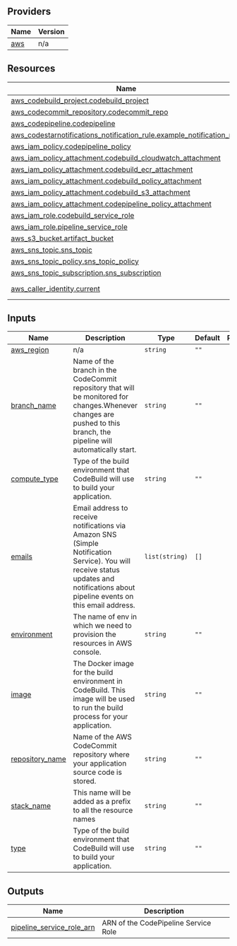 <!-- BEGIN_TF_DOCS -->
## Providers

| Name | Version |
|------|---------|
| <a name="provider_aws"></a> [aws](#provider\_aws) | n/a |


## Resources

| Name | Type |
|------|------|
| [aws_codebuild_project.codebuild_project](https://registry.terraform.io/providers/hashicorp/aws/latest/docs/resources/codebuild_project) | resource |
| [aws_codecommit_repository.codecommit_repo](https://registry.terraform.io/providers/hashicorp/aws/latest/docs/resources/codecommit_repository) | resource |
| [aws_codepipeline.codepipeline](https://registry.terraform.io/providers/hashicorp/aws/latest/docs/resources/codepipeline) | resource |
| [aws_codestarnotifications_notification_rule.example_notification_rule](https://registry.terraform.io/providers/hashicorp/aws/latest/docs/resources/codestarnotifications_notification_rule) | resource |
| [aws_iam_policy.codepipeline_policy](https://registry.terraform.io/providers/hashicorp/aws/latest/docs/resources/iam_policy) | resource |
| [aws_iam_policy_attachment.codebuild_cloudwatch_attachment](https://registry.terraform.io/providers/hashicorp/aws/latest/docs/resources/iam_policy_attachment) | resource |
| [aws_iam_policy_attachment.codebuild_ecr_attachment](https://registry.terraform.io/providers/hashicorp/aws/latest/docs/resources/iam_policy_attachment) | resource |
| [aws_iam_policy_attachment.codebuild_policy_attachment](https://registry.terraform.io/providers/hashicorp/aws/latest/docs/resources/iam_policy_attachment) | resource |
| [aws_iam_policy_attachment.codebuild_s3_attachment](https://registry.terraform.io/providers/hashicorp/aws/latest/docs/resources/iam_policy_attachment) | resource |
| [aws_iam_policy_attachment.codepipeline_policy_attachment](https://registry.terraform.io/providers/hashicorp/aws/latest/docs/resources/iam_policy_attachment) | resource |
| [aws_iam_role.codebuild_service_role](https://registry.terraform.io/providers/hashicorp/aws/latest/docs/resources/iam_role) | resource |
| [aws_iam_role.pipeline_service_role](https://registry.terraform.io/providers/hashicorp/aws/latest/docs/resources/iam_role) | resource |
| [aws_s3_bucket.artifact_bucket](https://registry.terraform.io/providers/hashicorp/aws/latest/docs/resources/s3_bucket) | resource |
| [aws_sns_topic.sns_topic](https://registry.terraform.io/providers/hashicorp/aws/latest/docs/resources/sns_topic) | resource |
| [aws_sns_topic_policy.sns_topic_policy](https://registry.terraform.io/providers/hashicorp/aws/latest/docs/resources/sns_topic_policy) | resource |
| [aws_sns_topic_subscription.sns_subscription](https://registry.terraform.io/providers/hashicorp/aws/latest/docs/resources/sns_topic_subscription) | resource |
| [aws_caller_identity.current](https://registry.terraform.io/providers/hashicorp/aws/latest/docs/data-sources/caller_identity) | data source |

## Inputs

| Name | Description | Type | Default | Required |
|------|-------------|------|---------|:--------:|
| <a name="input_aws_region"></a> [aws\_region](#input\_aws\_region) | n/a | `string` | `""` | no |
| <a name="input_branch_name"></a> [branch\_name](#input\_branch\_name) | Name of the branch in the CodeCommit repository that will be monitored for changes.Whenever changes are pushed to this branch, the pipeline will automatically start. | `string` | `""` | no |
| <a name="input_compute_type"></a> [compute\_type](#input\_compute\_type) | Type of the build environment that CodeBuild will use to build your application. | `string` | `""` | no |
| <a name="input_emails"></a> [emails](#input\_emails) | Email address to receive notifications via Amazon SNS (Simple Notification Service). You will receive status updates and notifications about pipeline events on this email address. | `list(string)` | `[]` | no |
| <a name="input_environment"></a> [environment](#input\_environment) | The name of env in which we need to provision the resources in AWS console. | `string` | `""` | no |
| <a name="input_image"></a> [image](#input\_image) | The Docker image for the build environment in CodeBuild. This image will be used to run the build process for your application. | `string` | `""` | no |
| <a name="input_repository_name"></a> [repository\_name](#input\_repository\_name) | Name of the AWS CodeCommit repository where your application source code is stored. | `string` | `""` | no |
| <a name="input_stack_name"></a> [stack\_name](#input\_stack\_name) | This name will be added as a prefix to all the resource names | `string` | `""` | no |
| <a name="input_type"></a> [type](#input\_type) | Type of the build environment that CodeBuild will use to build your application. | `string` | `""` | no |

## Outputs

| Name | Description |
|------|-------------|
| <a name="output_pipeline_service_role_arn"></a> [pipeline\_service\_role\_arn](#output\_pipeline\_service\_role\_arn) | ARN of the CodePipeline Service Role |
<!-- END_TF_DOCS -->